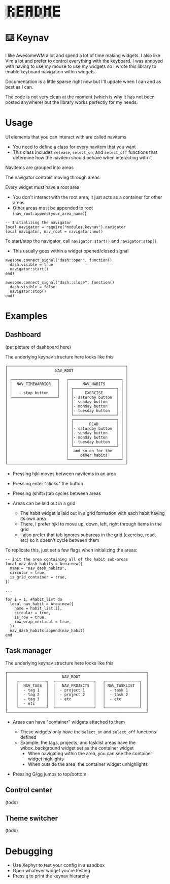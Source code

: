 ```
░█▀▄░█▀▀░█▀█░█▀▄░█▄█░█▀▀
░█▀▄░█▀▀░█▀█░█░█░█░█░█▀▀
░▀░▀░▀▀▀░▀░▀░▀▀░░▀░▀░▀▀▀
```

# ⌨️ Keynav
I like AwesomeWM a lot and spend a lot of time making widgets. I also like Vim a lot and prefer to control everything with the keyboard. I was annoyed with having to use my mouse to use my widgets so I wrote this library to enable keyboard navigation within widgets.

Documentation is a little sparse right now but I'll update when I can and as best as I can.

The code is not very clean at the moment (which is why it has not been posted anywhere) but the library works perfectly for my needs.

# Usage
UI elements that you can interact with are called navitems
  - You need to define a class for every navitem that you want
  - This class includes `release`, `select_on`, and `select_off` functions that determine how the navitem should behave when interacting with it

Navitems are grouped into areas

The navigator controls moving through areas

Every widget must have a root area
  - You don't interact with the root area; it just acts as a container for other areas
  - Other areas must be appended to root (`nav_root:append(your_area_name)`)

```
-- Initializing the navigator
local navigator = require("modules.keynav").navigator
local navigator, nav_root = navigator:new()
```

To start/stop the navigator, call `navigator:start()` and `navigator:stop()`
  - This usually goes within a widget opened/closed signal

```
awesome.connect_signal("dash::open", function()
  dash.visible = true
  navigator:start()
end)

awesome.connect_signal("dash::close", function()
  dash.visible = false
  navigator:stop()
end)
```

# Examples
## Dashboard
(put picture of dashboard here)

The underlying keynav structure here looks like this
```
┌────────────────────────────────────────────────────┐
│                     NAV_ROOT                       │
│                                                    │
│ ┌────────────────────┐   ┌───────────────────────┐ │
│ │  NAV_TIMEWARRIOR   │   │      NAV_HABITS       │ │
│ │                    │   │ ┌───────────────────┐ │ │
│ │   - stop button    │   │ │     EXERCISE      │ │ │
│ └────────────────────┘   │ │- saturday button  │ │ │
│                          │ │- sunday button    │ │ │
│                          │ │- monday button    │ │ │
│                          │ │- tuesday button   │ │ │
│                          │ └───────────────────┘ │ │
│                          │ ┌───────────────────┐ │ │
│                          │ │       READ        │ │ │
│                          │ │- saturday button  │ │ │
│                          │ │- sunday button    │ │ │
│                          │ │- monday button    │ │ │
│                          │ │- tuesday button   │ │ │
│                          │ └───────────────────┘ │ │
│                          │  and so on for the    │ │
│                          │     other habits      │ │
│                          └───────────────────────┘ │
└────────────────────────────────────────────────────┘
```
- Pressing hjkl moves between navitems in an area
- Pressing enter "clicks" the button
- Pressing (shift+)tab cycles between areas

- Areas can be laid out in a grid
  - The habit widget is laid out in a grid formation with each habit having its own area
  - There, I prefer hjkl to move up, down, left, right through items in the grid
  - I also prefer that tab ignores subareas in the grid (exercise, read, etc) so it doesn't cycle between them

To replicate this, just set a few flags when initializing the areas:
```
-- Init the area containing all of the habit sub-areas
local nav_dash_habits = Area:new({
  name = "nav_dash_habits",
  circular = true,
  is_grid_container = true,
})

...

for i = 1, #habit_list do
  local nav_habit = Area:new({
    name = habit_list[i],
    circular = true,
    is_row = true,
    row_wrap_vertical = true,
  })
  nav_dash_habits:append(nav_habit)
end
```

## Task manager
The underlying keynav structure here looks like this
```
┌─────────────────────────────────────────────────────────────┐
│                        NAV_ROOT                             │
│    ┌────────────┐  ┌─────────────────┐   ┌───────────────┐  │
│    │  NAV_TAGS  │  │   NAV_PROJECTS  │   │ NAV_TASKLIST  │  │
│    │  - tag 1   │  │  - project 1    │   │  - task 1     │  │
│    │  - tag 2   │  │  - project 2    │   │  - task 2     │  │
│    │  - tag 3   │  │  - etc          │   │  - etc        │  │
│    │  - etc     │  │                 │   │               │  │
│    └────────────┘  └─────────────────┘   └───────────────┘  │
└─────────────────────────────────────────────────────────────┘
```

- Areas can have "container" widgets attached to them
  - These widgets only have the `select_on` and `select_off` functions defined
  - Example: the tags, projects, and tasklist areas have the wibox_background widget set as the container widget
    - When navigating within the area, you can see the container widget highlights
    - When outside the area, the container widget unhighlights
  
- Pressing G/gg jumps to top/bottom

## Control center
(todo)

## Theme switcher
(todo)

# Debugging
- Use Xephyr to test your config in a sandbox
- Open whatever widget you're testing
- Press `q` to print the keynav hierarchy
